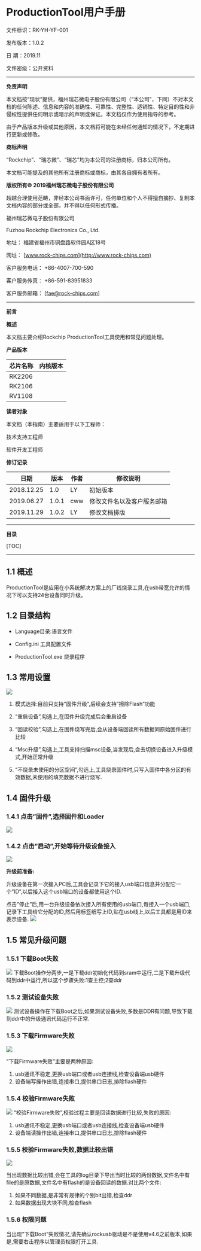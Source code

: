 # ProductionTool用户手册

文件标识：RK-YH-YF-001

发布版本：1.0.2

日        期：2019.11

文件密级：公开资料

---

**免责声明**

本文档按“现状”提供，福州瑞芯微电子股份有限公司（“本公司”，下同）不对本文档的任何陈述、信息和内容的准确性、可靠性、完整性、适销性、特定目的性和非侵权性提供任何明示或暗示的声明或保证。本文档仅作为使用指导的参考。

由于产品版本升级或其他原因，本文档将可能在未经任何通知的情况下，不定期进行更新或修改。

**商标声明**

“Rockchip”、“瑞芯微”、“瑞芯”均为本公司的注册商标，归本公司所有。

本文档可能提及的其他所有注册商标或商标，由其各自拥有者所有。

**版权所有© 2019福州瑞芯微电子股份有限公司**

超越合理使用范畴，非经本公司书面许可，任何单位和个人不得擅自摘抄、复制本文档内容的部分或全部，并不得以任何形式传播。

福州瑞芯微电子股份有限公司

Fuzhou Rockchip Electronics Co., Ltd.

地址：     福建省福州市铜盘路软件园A区18号

网址：     [www.rock-chips.com](http://www.rock-chips.com)

客户服务电话： +86-4007-700-590

客户服务传真： +86-591-83951833

客户服务邮箱： [fae@rock-chips.com]

---

**前言**

**概述**

本文档主要介绍Rockchip ProductionTool工具使用和常见问题处理。

**产品版本**

| **芯片名称** | **内核版本** |
| ------------ | ------------ |
| RK2206       |              |
| RK2106       |              |
| RV1108       |              |

**读者对象**

本文档（本指南）主要适用于以下工程师：

技术支持工程师

软件开发工程师

**修订记录**

| **日期**   | **版本** | **作者** | **修改说明**              |
| ---------- | -------- | -------- | -------------------------- |
| 2018.12.25 | 1.0      | LY       | 初始版本                |
| 2019.06.27 | 1.0.1    | cww      | 修改文件名以及客户服务邮箱 |
| 2019.11.29 | 1.0.2    | LY       | 修改文档排版 |

---

**目录**

[TOC]

---

## 1.1 概述

ProductionTool是应用在小系统解决方案上的厂线烧录工具,在usb带宽允许的情况下可以支持24台设备同时升级。

## 1.2 目录结构

- Language目录:语言文件

- Config.ini 工具配置文件

- ProductionTool.exe 烧录程序

## 1.3 常用设置

![](.\Rockchip-User-Guide-ProductionTool-CN\common_settings.png)

1. 模式选择:目前只支持”固件升级”,后续会支持”擦除Flash”功能

2. “重启设备”,勾选上,在固件升级完成后会重启设备

3. “回读校验”,勾选上,在固件烧写完后,会从设备端回读所有数据同原始固件进行比较

4. “Msc升级”,勾选上,工具支持扫描msc设备,当发现后,会去切换设备进入升级模式,开始正常升级

5. “不烧录未使用的分区空间”,勾选上,工具烧录固件时,只写入固件中各分区的有效数据,未使用的填充数据不进行烧写.

## 1.4 固件升级

### 1.4.1 点击”固件”,选择固件和Loader

![](.\Rockchip-User-Guide-ProductionTool-CN\firmware_upgrade_step1.png)

### 1.4.2 点击”启动”,开始等待升级设备接入

![](.\Rockchip-User-Guide-ProductionTool-CN\firmware_upgrade_step2.png)

**升级前准备:**

升级设备在第一次接入PC后,工具会记录下它的接入usb端口信息并分配它一个”ID”,以后接入这个usb端口的设备都使用这个ID.

点击”停止”后,用一台升级设备依次接入所有使用的usb端口,每接入一个usb端口,记录下工具给它分配的ID,然后用标签纸写上ID,贴在usb线上,以后工具都是用ID来表示设备.
![](.\Rockchip-User-Guide-ProductionTool-CN\firmware_upgrade_step3.png)

## 1.5 常见升级问题

### 1.5.1 下载Boot失败

![](.\Rockchip-User-Guide-ProductionTool-CN\boot_download_fail.png)
下载Boot操作分两步,一是下载ddr初始化代码到sram中运行,二是下载升级代码到ddr中运行,所以这个步骤失败:1查主控;2查ddr

### 1.5.2 测试设备失败

![](.\Rockchip-User-Guide-ProductionTool-CN\test_device_fail.png)
测试设备操作在下载Boot之后,如果测试设备失败,多数是DDR有问题,导致下载到ddr中的升级通讯代码运行不正常.

### 1.5.3 下载Firmware失败

![](.\Rockchip-User-Guide-ProductionTool-CN\down_firmware_fail.png)

“下载Firmware失败”主要是两种原因:

1. usb通讯不稳定,更换usb端口或者usb连接线,检查设备端usb硬件
2. 设备端写操作出错,连接串口,提供串口日志,排除flash硬件

### 1.5.4 校验Firmware失败

![](.\Rockchip-User-Guide-ProductionTool-CN\check_firmware_fail.png)
“校验Firmware失败”,校验过程主要是回读数据进行比较,失败的原因:

1. usb通讯不稳定,更换usb端口或者usb连接线,检查设备端usb硬件
2. 设备端读操作出错,连接串口,提供串口日志,排除flash硬件

### 1.5.5 校验Firmware失败,数据比较出错

![](.\Rockchip-User-Guide-ProductionTool-CN\check_firmware_data_compare_err.png)

当出现数据比较出错,会在工具的log目录下导出当时比较的两份数据,文件名中有file的是原数据,文件名中有flash的是设备回读的数据.对比两个文件:

1. 如果不同数据,是非常有规律的个别bit出错,检查ddr
2. 如果数据出现大块不同,检查flash

### 1.5.6 权限问题

当出现”下载Boot”失败情况,请先确认rockusb驱动是不是使用v4.6之前版本,如果是,需要右击程序以管理员权限打开工具.